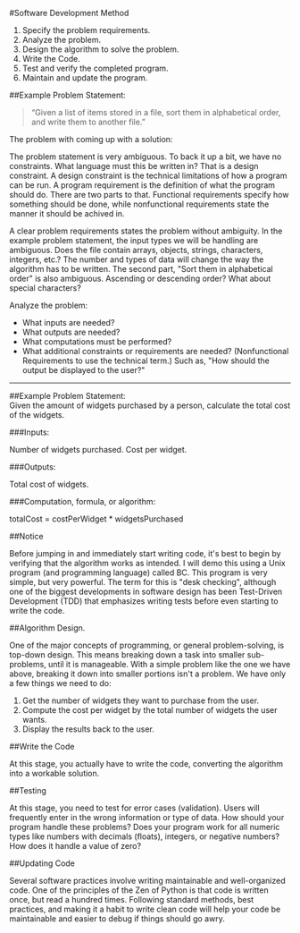 #Software Development Method

1. Specify the problem requirements.
2. Analyze the problem.
3. Design the algorithm to solve the problem.
4. Write the Code.
5. Test and verify the completed program.
6. Maintain and update the program.

##Example Problem Statement:

>“Given a list of items stored in a file, sort them in alphabetical order, and write them to another file.”

The problem with coming up with a solution:

The problem statement is very ambiguous.  To back it up a bit, we have no constraints.  What language must this be written in?  That is a design constraint.  A design constraint is the technical limitations of how a program can be run.  A program requirement is the definition of what the program should do.  There are two parts to that.  Functional requirements specify how something should be done, while nonfunctional requirements state the manner it should be achived in.

A clear problem requirements states the problem without ambiguity.   In the example problem statement, the input types we will be handling are ambiguous.  Does the file contain arrays, objects, strings, characters, integers, etc.?  The number and types of data will change the way the algorithm has to be written.  The second part, "Sort them in alphabetical order" is also ambiguous.  Ascending or descending order?  What about special characters?  

Analyze the problem:

* What inputs are needed?
* What outputs are needed?
* What computations must be performed?
* What additional constraints or requirements are needed?  (Nonfunctional Requirements to use the technical term.)  Such as, "How should the output be displayed to the user?"

---

##Example Problem Statement:  
Given the amount of widgets purchased by a person, calculate the total cost of the widgets.

###Inputs:

Number of widgets purchased.
Cost per widget.

###Outputs: 

Total cost of widgets.

###Computation, formula, or algorithm:

totalCost = costPerWidget * widgetsPurchased

##Notice

Before jumping in and immediately start writing code, it's best to begin by verifying that the algorithm works as intended.  I will demo this using a Unix program (and programming language) called BC.  This program is very simple, but very powerful.  The term for this is "desk checking", although one of the biggest developments in software design has been Test-Driven Development (TDD) that emphasizes writing tests before even starting to write the code.

##Algorithm Design.

One of the major concepts of programming, or general problem-solving, is top-down design.  This means breaking down a task into smaller sub-problems, until it is manageable.  With a simple problem like the one we have above, breaking it down into smaller portions isn't a problem.  We have only a few things we need to do:

1.  Get the number of widgets they want to purchase from the user.
2.  Compute the cost per widget by the total number of widgets the user wants.
3.  Display the results back to the user.

##Write the Code

At this stage, you actually have to write the code, converting the algorithm into a workable solution.

##Testing

At this stage, you need to test for error cases (validation).  Users will frequently enter in the wrong information or type of data.  How should your program handle these problems?  Does your program work for all numeric types like numbers with decimals (floats), integers, or negative numbers?  How does it handle a value of zero? 

##Updating Code

Several software practices involve writing maintainable and well-organized code.  One of the principles of the Zen of Python is that code is written once, but read a hundred times.  Following standard methods, best practices, and making it a habit to write clean code will help your code be maintainable and easier to debug if things should go awry.